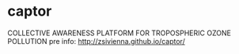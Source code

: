 # captor
COLLECTIVE AWARENESS PLATFORM FOR TROPOSPHERIC OZONE POLLUTION
pre info: http://zsivienna.github.io/captor/
